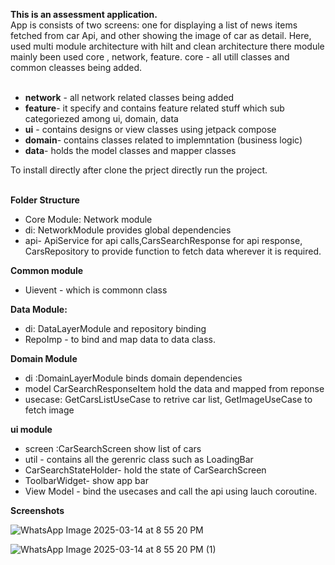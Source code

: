 **This is an assessment application.**<br>
App is consists of two screens: one for displaying a list of news items fetched from car Api, and other showing the image of car as detail.
Here, used multi module architecture with hilt and clean architecture 
there module mainly been used core , network, feature.
core - all utill classes and common cleasses being added.<br><br>
* **network** - all network related classes being added<br>
* **feature**- it specify and contains feature related stuff which sub categoriezed among ui, domain, data<br>
* **ui** - contains designs or view classes using jetpack compose<br>
* **domain**- contains classes related to implemntation (business logic)<br>
* **data**- holds the model classes and mapper classes<br>

To install directly after clone the prject directly run the project.<br><br>

**Folder Structure**
* Core Module: Network module
* di: NetworkModule provides global dependencies
* api- ApiService for api calls,CarsSearchResponse for api response, CarsRepository to provide function to fetch data wherever it is required.<br>

**Common module**
* Uievent - which is commonn class <br>

**Data Module:**
* di: DataLayerModule and repository binding 
* RepoImp - to bind and map data to data class.<br>

**Domain Module**
* di :DomainLayerModule binds domain dependencies
* model CarSearchResponseItem hold the data and mapped from reponse
* usecase: GetCarsListUseCase to retrive car list, GetImageUseCase to fetch image<br>

**ui module**
* screen :CarSearchScreen show list of cars
* util - contains all the gerenric class such as LoadingBar
* CarSearchStateHolder- hold the state of CarSearchScreen
* ToolbarWidget- show app bar
* View Model - bind the usecases and call the api using lauch coroutine.<br>


**Screenshots**

![WhatsApp Image 2025-03-14 at 8 55 20 PM](https://github.com/user-attachments/assets/63ebaf62-a61e-43af-a3d9-797e1ad4159c)

![WhatsApp Image 2025-03-14 at 8 55 20 PM (1)](https://github.com/user-attachments/assets/bec24a82-0828-4a67-a29a-c3e9bce687e6)
